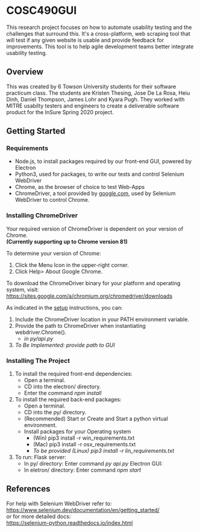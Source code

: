 
# COSC490GUI
This research project focuses on how to automate usability testing and the challenges that surround this. It's a cross-platform, web scraping tool that will test if any given website is usable and provide feedback for improvements. This tool is to help agile development teams better integrate usability testing.

## Overview
This was created by 6 Towson University students for their software practicum class. The students are Kristen Thesing, Jose De La Rosa, Heiu Dinh, Daniel Thompson, James Lohr and Kyara Pugh. They worked with MITRE usabilty testers and engineers to create a deliverable software product for the InSure Spring 2020 project. 

## Getting Started

### Requirements  
- Node.js, to install packages required by our front-end GUI, powered by Electron
- Python3, used for packages, to write our tests and control Selenium WebDriver
- Chrome, as the browser of choice to test Web-Apps
- ChromeDriver, a tool provided by [google.com](https://sites.google.com/a/chromium.org/chromedriver/home "ChromeDriver Documentation"), used by Selenium WebDriver to control Chrome. 

### Installing ChromeDriver 

Your required version of ChromeDriver is dependent on your version of Chrome.  
**(Currently supporting up to Chrome version 81)**  

To determine your version of Chrome:
1. Click the Menu Icon in the upper-right corner.  
2. Click Help> About Google Chrome.  

To download the ChromeDriver binary for your platform and operating system, visit:  
https://sites.google.com/a/chromium.org/chromedriver/downloads  

As indicated in the [setup](https://sites.google.com/a/chromium.org/chromedriver/getting-started) instructions, you can:
1. Include the ChromeDriver location in your PATH environment variable.
2. Provide the path to ChromeDriver when instantiating webdriver.Chrome().
   * *in py/api.py*
3. *To Be Implemented: provide path to GUI*

### Installing The Project

1. To install the required front-end dependencies:  
   * Open a terminal.
   * CD into the electron/ directory.
   * Enter the command *npm install*
2. To install the required back-end packages:   
   * Open a terminal.
   * CD into the py/ directory.
   * (Recommended) Start or Create and Start a python virtual environment.
   * Install packages for your Operating system
      * (Win) pip3 install -r win_requirements.txt
      * (Mac) pip3 install -r osx_requirements.txt
      * *To be provided (Linux) pip3 install -r lin_requirements.txt*
3. To run: 
    Flask server:
    * In py/ directory: 
      Enter command *py api.py* 
    Electron GUI:
    * In eletron/ directory: 
      Enter command *npm start*
    
## References

For help with Selenium WebDriver refer to:  
https://www.selenium.dev/documentation/en/getting_started/  
or for more detailed docs:  
https://selenium-python.readthedocs.io/index.html
